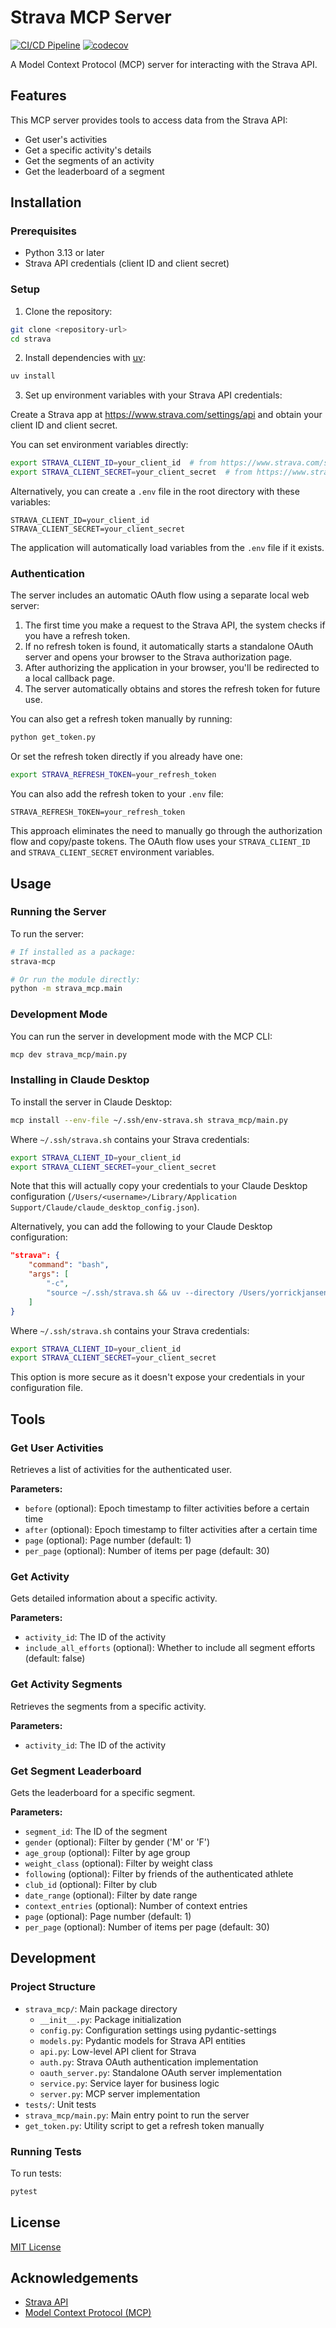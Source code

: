 # Strava MCP Server

[![CI/CD Pipeline](https://github.com/yorrickjansen/strava-mcp/actions/workflows/ci.yml/badge.svg)](https://github.com/yorrickjansen/strava-mcp/actions/workflows/ci.yml)
[![codecov](https://codecov.io/gh/yorrickjansen/strava-mcp/branch/main/graph/badge.svg)](https://codecov.io/gh/yorrickjansen/strava-mcp)

A Model Context Protocol (MCP) server for interacting with the Strava API.

## Features

This MCP server provides tools to access data from the Strava API:

- Get user's activities
- Get a specific activity's details
- Get the segments of an activity
- Get the leaderboard of a segment

## Installation

### Prerequisites

- Python 3.13 or later
- Strava API credentials (client ID and client secret)

### Setup

1. Clone the repository:

```bash
git clone <repository-url>
cd strava
```

2. Install dependencies with [uv](https://docs.astral.sh/uv/):

```bash
uv install
```

3. Set up environment variables with your Strava API credentials:

Create a Strava app at https://www.strava.com/settings/api and obtain your client ID and client secret.

You can set environment variables directly:

```bash
export STRAVA_CLIENT_ID=your_client_id  # from https://www.strava.com/settings/api
export STRAVA_CLIENT_SECRET=your_client_secret  # from https://www.strava.com/settings/api
```

Alternatively, you can create a `.env` file in the root directory with these variables:

```
STRAVA_CLIENT_ID=your_client_id
STRAVA_CLIENT_SECRET=your_client_secret
```

The application will automatically load variables from the `.env` file if it exists.

### Authentication

The server includes an automatic OAuth flow using a separate local web server:

1. The first time you make a request to the Strava API, the system checks if you have a refresh token.
2. If no refresh token is found, it automatically starts a standalone OAuth server and opens your browser to the Strava authorization page.
3. After authorizing the application in your browser, you'll be redirected to a local callback page.
4. The server automatically obtains and stores the refresh token for future use.

You can also get a refresh token manually by running:

```bash
python get_token.py
```

Or set the refresh token directly if you already have one:

```bash
export STRAVA_REFRESH_TOKEN=your_refresh_token
```

You can also add the refresh token to your `.env` file:

```
STRAVA_REFRESH_TOKEN=your_refresh_token
```

This approach eliminates the need to manually go through the authorization flow and copy/paste tokens. The OAuth flow uses your `STRAVA_CLIENT_ID` and `STRAVA_CLIENT_SECRET` environment variables.

## Usage

### Running the Server

To run the server:

```bash
# If installed as a package:
strava-mcp

# Or run the module directly:
python -m strava_mcp.main
```

### Development Mode

You can run the server in development mode with the MCP CLI:

```bash
mcp dev strava_mcp/main.py
```

### Installing in Claude Desktop

To install the server in Claude Desktop:

```bash
mcp install --env-file ~/.ssh/env-strava.sh strava_mcp/main.py
```

Where `~/.ssh/strava.sh` contains your Strava credentials:

```bash
export STRAVA_CLIENT_ID=your_client_id
export STRAVA_CLIENT_SECRET=your_client_secret
```

Note that this will actually copy your credentials to your Claude Desktop configuration (`/Users/<username>/Library/Application Support/Claude/claude_desktop_config.json`).

Alternatively, you can add the following to your Claude Desktop configuration:

```json
"strava": {
    "command": "bash",
    "args": [
        "-c",
        "source ~/.ssh/strava.sh && uv --directory /Users/yorrickjansen/work/mcp/strava run -m strava_mcp.main"
    ]
}
```

Where `~/.ssh/strava.sh` contains your Strava credentials:

```bash
export STRAVA_CLIENT_ID=your_client_id
export STRAVA_CLIENT_SECRET=your_client_secret
```

This option is more secure as it doesn't expose your credentials in your configuration file.

## Tools

### Get User Activities

Retrieves a list of activities for the authenticated user.

**Parameters:**
- `before` (optional): Epoch timestamp to filter activities before a certain time
- `after` (optional): Epoch timestamp to filter activities after a certain time
- `page` (optional): Page number (default: 1)
- `per_page` (optional): Number of items per page (default: 30)

### Get Activity

Gets detailed information about a specific activity.

**Parameters:**
- `activity_id`: The ID of the activity
- `include_all_efforts` (optional): Whether to include all segment efforts (default: false)

### Get Activity Segments

Retrieves the segments from a specific activity.

**Parameters:**
- `activity_id`: The ID of the activity

### Get Segment Leaderboard

Gets the leaderboard for a specific segment.

**Parameters:**
- `segment_id`: The ID of the segment
- `gender` (optional): Filter by gender ('M' or 'F')
- `age_group` (optional): Filter by age group
- `weight_class` (optional): Filter by weight class
- `following` (optional): Filter by friends of the authenticated athlete
- `club_id` (optional): Filter by club
- `date_range` (optional): Filter by date range
- `context_entries` (optional): Number of context entries
- `page` (optional): Page number (default: 1)
- `per_page` (optional): Number of items per page (default: 30)

## Development

### Project Structure

- `strava_mcp/`: Main package directory
  - `__init__.py`: Package initialization
  - `config.py`: Configuration settings using pydantic-settings
  - `models.py`: Pydantic models for Strava API entities
  - `api.py`: Low-level API client for Strava
  - `auth.py`: Strava OAuth authentication implementation
  - `oauth_server.py`: Standalone OAuth server implementation
  - `service.py`: Service layer for business logic
  - `server.py`: MCP server implementation
- `tests/`: Unit tests
- `strava_mcp/main.py`: Main entry point to run the server
- `get_token.py`: Utility script to get a refresh token manually

### Running Tests

To run tests:

```bash
pytest
```

## License

[MIT License](LICENSE)

## Acknowledgements

- [Strava API](https://developers.strava.com/)
- [Model Context Protocol (MCP)](https://modelcontextprotocol.io/)